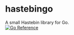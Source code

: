 # hastebingo
A small Hastebin library for Go. <br>
[![Go Reference](https://pkg.go.dev/badge/github.com/sa111n111/hastebingo.svg)](https://pkg.go.dev/github.com/sa111n111/hastebingo)
